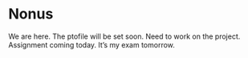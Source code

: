 # Nonus
We are here.
The ptofile will be set soon.
Need to work on the project.
Assignment coming today. It’s my exam tomorrow.

